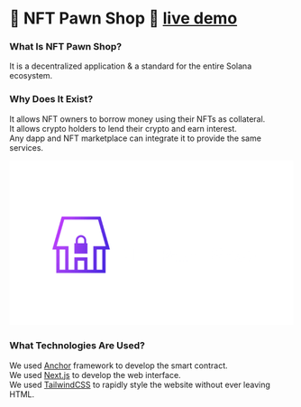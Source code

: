 # 🏪 NFT Pawn Shop 🏪  [live demo](https://solana-devs.github.io/nft-pawn-shop/)
### What Is NFT Pawn Shop?
It is a decentralized application & a standard for the entire Solana ecosystem.

### Why Does It Exist?
It allows NFT owners to borrow money using their NFTs as collateral. <br>
It allows crypto holders to lend their crypto and earn interest. <br>
Any dapp and NFT marketplace can integrate it to provide the same services. 

![nft pawn shop logo](/.github/assets/logo.png)


### What Technologies Are Used?
We used [Anchor](https://www.anchor-lang.com/) framework to develop the smart contract. <br>
We used [Next.js](https://nextjs.org/) to develop the web interface. <br>
We used [TailwindCSS](https://tailwindcss.com/) to rapidly style the website without ever leaving HTML.


[//]: # ( ### Who Are The Team Members? )
[//]: # ( Emre: blablablablablablablablablablablablablablabla <br> )
[//]: # ( Zayn: The youngest in the team but the oldest in the meme game. <br> )
[//]: # ( Berzan: A developer and a proud crypto ecosystem member. <br> )
[//]: # ( Omer: blablablablablablablablablablablablablablabla <br> )
